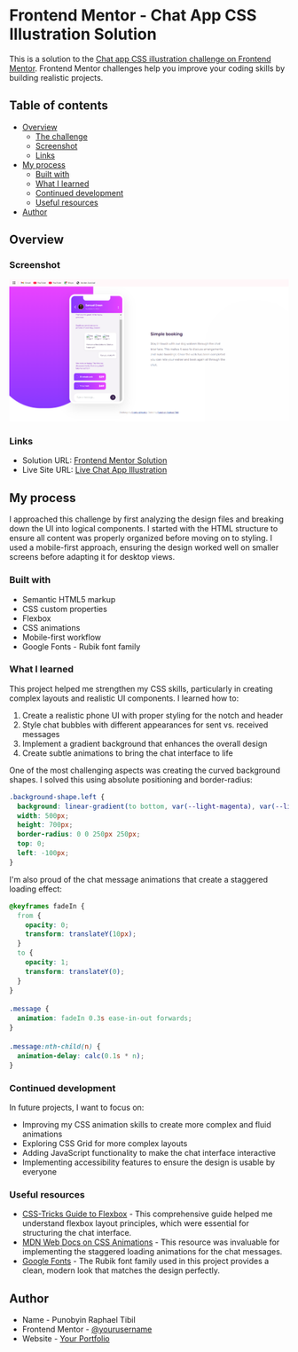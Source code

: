 # Frontend Mentor - Chat App CSS Illustration Solution

This is a solution to the [Chat app CSS illustration challenge on Frontend Mentor](https://www.frontendmentor.io/challenges/chat-app-css-illustration-O5auMkFqY). Frontend Mentor challenges help you improve your coding skills by building realistic projects.

## Table of contents

- [Overview](#overview)
  - [The challenge](#the-challenge)
  - [Screenshot](#screenshot)
  - [Links](#links)
- [My process](#my-process)
  - [Built with](#built-with)
  - [What I learned](#what-i-learned)
  - [Continued development](#continued-development)
  - [Useful resources](#useful-resources)
- [Author](#author)

## Overview


### Screenshot

![Chat App CSS Illustration](./images/Screenshot%202025-05-14%20013119.png)

### Links

- Solution URL: [Frontend Mentor Solution](https://www.frontendmentor.io/solutions/chat-app-css-illustration-using-html-and-css-with-flexbox-animations-xxXXxxXX)
- Live Site URL: [Live Chat App Illustration](https://your-live-site-url.com)

## My process

I approached this challenge by first analyzing the design files and breaking down the UI into logical components. I started with the HTML structure to ensure all content was properly organized before moving on to styling. I used a mobile-first approach, ensuring the design worked well on smaller screens before adapting it for desktop views.

### Built with

- Semantic HTML5 markup
- CSS custom properties
- Flexbox
- CSS animations
- Mobile-first workflow
- Google Fonts - Rubik font family

### What I learned

This project helped me strengthen my CSS skills, particularly in creating complex layouts and realistic UI components. I learned how to:

1. Create a realistic phone UI with proper styling for the notch and header
2. Style chat bubbles with different appearances for sent vs. received messages
3. Implement a gradient background that enhances the overall design
4. Create subtle animations to bring the chat interface to life

One of the most challenging aspects was creating the curved background shapes. I solved this using absolute positioning and border-radius:

```css
.background-shape.left {
  background: linear-gradient(to bottom, var(--light-magenta), var(--light-violet));
  width: 500px;
  height: 700px;
  border-radius: 0 0 250px 250px;
  top: 0;
  left: -100px;
}
```

I'm also proud of the chat message animations that create a staggered loading effect:

```css
@keyframes fadeIn {
  from {
    opacity: 0;
    transform: translateY(10px);
  }
  to {
    opacity: 1;
    transform: translateY(0);
  }
}

.message {
  animation: fadeIn 0.3s ease-in-out forwards;
}

.message:nth-child(n) {
  animation-delay: calc(0.1s * n);
}
```

### Continued development

In future projects, I want to focus on:

- Improving my CSS animation skills to create more complex and fluid animations
- Exploring CSS Grid for more complex layouts
- Adding JavaScript functionality to make the chat interface interactive
- Implementing accessibility features to ensure the design is usable by everyone

### Useful resources

- [CSS-Tricks Guide to Flexbox](https://css-tricks.com/snippets/css/a-guide-to-flexbox/) - This comprehensive guide helped me understand flexbox layout principles, which were essential for structuring the chat interface.
- [MDN Web Docs on CSS Animations](https://developer.mozilla.org/en-US/docs/Web/CSS/CSS_Animations/Using_CSS_animations) - This resource was invaluable for implementing the staggered loading animations for the chat messages.
- [Google Fonts](https://fonts.google.com/specimen/Rubik) - The Rubik font family used in this project provides a clean, modern look that matches the design perfectly.

## Author

- Name - Punobyin Raphael Tibil
- Frontend Mentor - [@yourusername](https://www.frontendmentor.io/profile/yourusername)
- Website - [Your Portfolio](https://your-portfolio-website.com)
